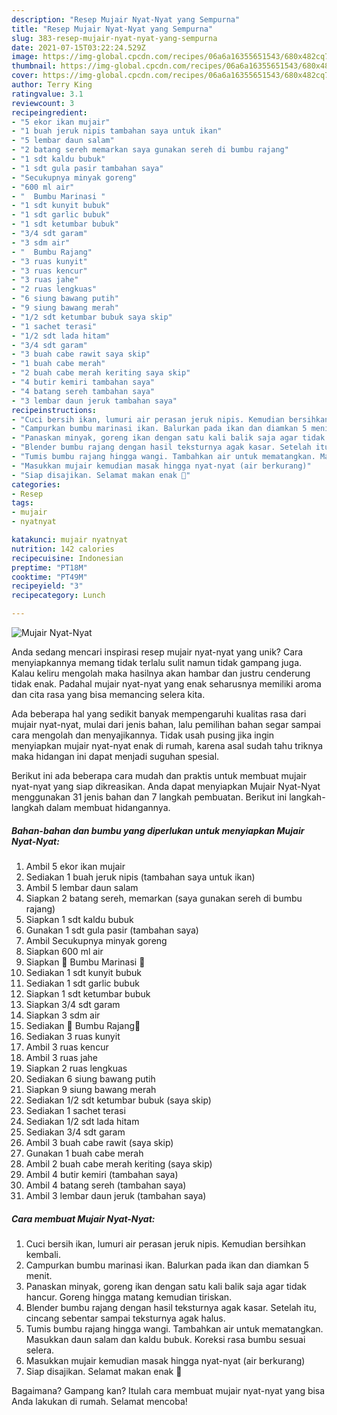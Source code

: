 ```yaml
---
description: "Resep Mujair Nyat-Nyat yang Sempurna"
title: "Resep Mujair Nyat-Nyat yang Sempurna"
slug: 383-resep-mujair-nyat-nyat-yang-sempurna
date: 2021-07-15T03:22:24.529Z
image: https://img-global.cpcdn.com/recipes/06a6a16355651543/680x482cq70/mujair-nyat-nyat-foto-resep-utama.jpg
thumbnail: https://img-global.cpcdn.com/recipes/06a6a16355651543/680x482cq70/mujair-nyat-nyat-foto-resep-utama.jpg
cover: https://img-global.cpcdn.com/recipes/06a6a16355651543/680x482cq70/mujair-nyat-nyat-foto-resep-utama.jpg
author: Terry King
ratingvalue: 3.1
reviewcount: 3
recipeingredient:
- "5 ekor ikan mujair"
- "1 buah jeruk nipis tambahan saya untuk ikan"
- "5 lembar daun salam"
- "2 batang sereh memarkan saya gunakan sereh di bumbu rajang"
- "1 sdt kaldu bubuk"
- "1 sdt gula pasir tambahan saya"
- "Secukupnya minyak goreng"
- "600 ml air"
- "  Bumbu Marinasi "
- "1 sdt kunyit bubuk"
- "1 sdt garlic bubuk"
- "1 sdt ketumbar bubuk"
- "3/4 sdt garam"
- "3 sdm air"
- "  Bumbu Rajang"
- "3 ruas kunyit"
- "3 ruas kencur"
- "3 ruas jahe"
- "2 ruas lengkuas"
- "6 siung bawang putih"
- "9 siung bawang merah"
- "1/2 sdt ketumbar bubuk saya skip"
- "1 sachet terasi"
- "1/2 sdt lada hitam"
- "3/4 sdt garam"
- "3 buah cabe rawit saya skip"
- "1 buah cabe merah"
- "2 buah cabe merah keriting saya skip"
- "4 butir kemiri tambahan saya"
- "4 batang sereh tambahan saya"
- "3 lembar daun jeruk tambahan saya"
recipeinstructions:
- "Cuci bersih ikan, lumuri air perasan jeruk nipis. Kemudian bersihkan kembali."
- "Campurkan bumbu marinasi ikan. Balurkan pada ikan dan diamkan 5 menit."
- "Panaskan minyak, goreng ikan dengan satu kali balik saja agar tidak hancur. Goreng hingga matang kemudian tiriskan."
- "Blender bumbu rajang dengan hasil teksturnya agak kasar. Setelah itu, cincang sebentar sampai teksturnya agak halus."
- "Tumis bumbu rajang hingga wangi. Tambahkan air untuk mematangkan. Masukkan daun salam dan kaldu bubuk. Koreksi rasa bumbu sesuai selera."
- "Masukkan mujair kemudian masak hingga nyat-nyat (air berkurang)"
- "Siap disajikan. Selamat makan enak 🥰"
categories:
- Resep
tags:
- mujair
- nyatnyat

katakunci: mujair nyatnyat 
nutrition: 142 calories
recipecuisine: Indonesian
preptime: "PT18M"
cooktime: "PT49M"
recipeyield: "3"
recipecategory: Lunch

---
```



![Mujair Nyat-Nyat](https://img-global.cpcdn.com/recipes/06a6a16355651543/680x482cq70/mujair-nyat-nyat-foto-resep-utama.jpg)

Anda sedang mencari inspirasi resep mujair nyat-nyat yang unik? Cara menyiapkannya memang tidak terlalu sulit namun tidak gampang juga. Kalau keliru mengolah maka hasilnya akan hambar dan justru cenderung tidak enak. Padahal mujair nyat-nyat yang enak seharusnya memiliki aroma dan cita rasa yang bisa memancing selera kita.



Ada beberapa hal yang sedikit banyak mempengaruhi kualitas rasa dari mujair nyat-nyat, mulai dari jenis bahan, lalu pemilihan bahan segar sampai cara mengolah dan menyajikannya. Tidak usah pusing jika ingin menyiapkan mujair nyat-nyat enak di rumah, karena asal sudah tahu triknya maka hidangan ini dapat menjadi suguhan spesial.


Berikut ini ada beberapa cara mudah dan praktis untuk membuat mujair nyat-nyat yang siap dikreasikan. Anda dapat menyiapkan Mujair Nyat-Nyat menggunakan 31 jenis bahan dan 7 langkah pembuatan. Berikut ini langkah-langkah dalam membuat hidangannya.

<!--inarticleads1-->

##### Bahan-bahan dan bumbu yang diperlukan untuk menyiapkan Mujair Nyat-Nyat:

1. Ambil 5 ekor ikan mujair
1. Sediakan 1 buah jeruk nipis (tambahan saya untuk ikan)
1. Ambil 5 lembar daun salam
1. Siapkan 2 batang sereh, memarkan (saya gunakan sereh di bumbu rajang)
1. Siapkan 1 sdt kaldu bubuk
1. Gunakan 1 sdt gula pasir (tambahan saya)
1. Ambil Secukupnya minyak goreng
1. Siapkan 600 ml air
1. Siapkan  🌟 Bumbu Marinasi 🌟
1. Sediakan 1 sdt kunyit bubuk
1. Sediakan 1 sdt garlic bubuk
1. Siapkan 1 sdt ketumbar bubuk
1. Siapkan 3/4 sdt garam
1. Siapkan 3 sdm air
1. Sediakan  🌟 Bumbu Rajang🌟
1. Sediakan 3 ruas kunyit
1. Ambil 3 ruas kencur
1. Ambil 3 ruas jahe
1. Siapkan 2 ruas lengkuas
1. Sediakan 6 siung bawang putih
1. Siapkan 9 siung bawang merah
1. Sediakan 1/2 sdt ketumbar bubuk (saya skip)
1. Sediakan 1 sachet terasi
1. Sediakan 1/2 sdt lada hitam
1. Sediakan 3/4 sdt garam
1. Ambil 3 buah cabe rawit (saya skip)
1. Gunakan 1 buah cabe merah
1. Ambil 2 buah cabe merah keriting (saya skip)
1. Ambil 4 butir kemiri (tambahan saya)
1. Ambil 4 batang sereh (tambahan saya)
1. Ambil 3 lembar daun jeruk (tambahan saya)




<!--inarticleads2-->

##### Cara membuat Mujair Nyat-Nyat:

1. Cuci bersih ikan, lumuri air perasan jeruk nipis. Kemudian bersihkan kembali.
1. Campurkan bumbu marinasi ikan. Balurkan pada ikan dan diamkan 5 menit.
1. Panaskan minyak, goreng ikan dengan satu kali balik saja agar tidak hancur. Goreng hingga matang kemudian tiriskan.
1. Blender bumbu rajang dengan hasil teksturnya agak kasar. Setelah itu, cincang sebentar sampai teksturnya agak halus.
1. Tumis bumbu rajang hingga wangi. Tambahkan air untuk mematangkan. Masukkan daun salam dan kaldu bubuk. Koreksi rasa bumbu sesuai selera.
1. Masukkan mujair kemudian masak hingga nyat-nyat (air berkurang)
1. Siap disajikan. Selamat makan enak 🥰




Bagaimana? Gampang kan? Itulah cara membuat mujair nyat-nyat yang bisa Anda lakukan di rumah. Selamat mencoba!
